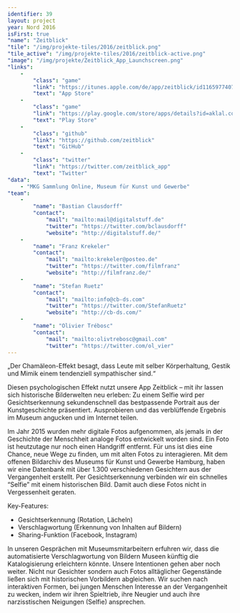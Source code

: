 ```yaml
---
identifier: 39
layout: project
year: Nord 2016
isFirst: true
"name": "Zeitblick"
"tile": "/img/projekte-tiles/2016/zeitblick.png"
"tile_active": "/img/projekte-tiles/2016/zeitblick-active.png"
"image": "/img/projekte/Zeitblick_App_Launchscreen.png"
"links":
    -
        "class": "game"
        "link": "https://itunes.apple.com/de/app/zeitblick/id1165977407?l=en&mt=8"
        "text": "App Store"
    -
        "class": "game"
        "link": "https://play.google.com/store/apps/details?id=aklal.com.zeitblickapp"
        "text": "Play Store"
    -
        "class": "github"
        "link": "https://github.com/zeitblick"
        "text": "GitHub"
    -
        "class": "twitter"
        "link": "https://twitter.com/zeitblick_app"
        "text": "Twitter"
"data":
    - "MKG Sammlung Online, Museum für Kunst und Gewerbe"
"team":
    -
        "name": "Bastian Clausdorff"
        "contact":
            "mail": "mailto:mail@digitalstuff.de"
            "twitter": "https://twitter.com/bclausdorff"
            "website": "http://digitalstuff.de/"
    -
        "name": "Franz Krekeler"
        "contact":
            "mail": "mailto:krekeler@posteo.de"
            "twitter": "https://twitter.com/filmfranz"
            "website": "http://filmfranz.de/"
    -
        "name": "Stefan Ruetz"
        "contact":
            "mail": "mailto:info@cb-ds.com"
            "twitter": "https://twitter.com/StefanRuetz"
            "website": "http://cb-ds.com/"
    -
        "name": "Olivier Trébosc"
        "contact":
            "mail": "mailto:olivtrebosc@gmail.com"
            "twitter": "https://twitter.com/ol_vier"
---
```

„Der Chamäleon-Effekt besagt, dass Leute mit selber Körperhaltung, Gestik und Mimik einem tendenziell sympathischer sind.“

Diesen psychologischen Effekt nutzt unsere App Zeitblick – mit ihr lassen sich historische Bilderwelten neu erleben: Zu einem Selfie wird per Gesichtserkennung sekundenschnell das bestpassende Portrait aus der Kunstgeschichte  präsentiert. Ausprobieren und das verblüffende Ergebnis im Museum angucken und im Internet teilen.

Im Jahr 2015 wurden mehr digitale Fotos aufgenommen, als jemals in der Geschichte der Menschheit  analoge Fotos entwickelt worden sind. Ein Foto ist heutzutage nur noch einen Handgriff entfernt. Für uns ist dies eine Chance, neue Wege zu finden, um mit alten Fotos zu interagieren.
Mit dem offenen Bildarchiv des Museums für Kunst und Gewerbe Hamburg, haben wir eine Datenbank mit über 1.300 verschiedenen Gesichtern aus der Vergangenheit erstellt. Per Gesichtserkennung verbinden wir ein schnelles “Selfie” mit einem historischen Bild. Damit auch diese Fotos nicht in Vergessenheit geraten.

Key-Features:

- Gesichtserkennung (Rotation, Lächeln)
- Verschlagwortung (Erkennung von Inhalten auf Bildern)
- Sharing-Funktion (Facebook, Instagram)

In unseren Gesprächen mit Museumsmitarbeitern erfuhren wir, dass die automatisierte Verschlagwortung von Bildern Museen künftig die Katalogisierung erleichtern könnte. Unsere Intentionen gehen aber noch weiter. Nicht nur Gesichter sondern auch Fotos alltäglicher Gegenstände ließen sich mit historischen Vorbildern abgleichen. Wir suchen nach interaktiven Formen, bei jungen Menschen Interesse an der Vergangenheit  zu wecken, indem wir ihren Spieltrieb, ihre Neugier und auch ihre narzisstischen Neigungen (Selfie) ansprechen.
